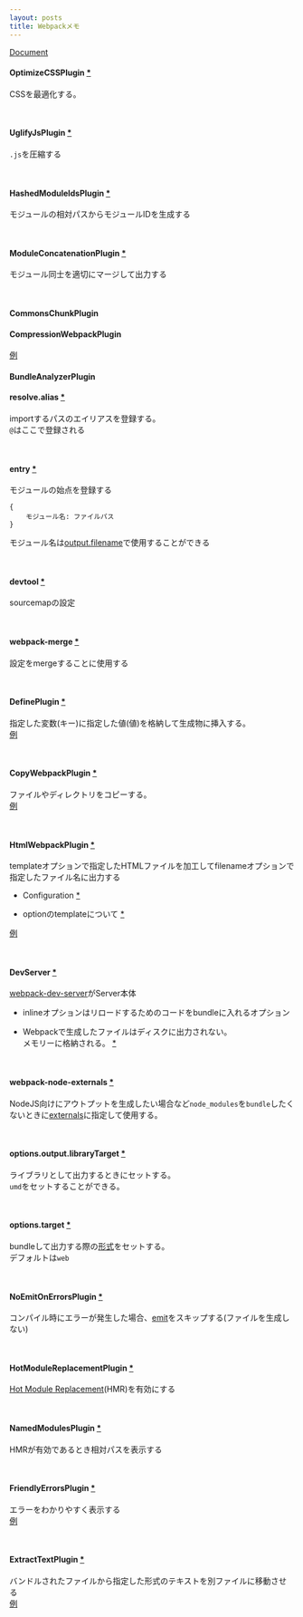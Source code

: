 ```yaml
---
layout: posts
title: Webpackメモ 
---
```

[Document](https://webpack.js.org/concepts/)  

#### OptimizeCSSPlugin [\*](https://github.com/NMFR/optimize-css-assets-webpack-plugin)

CSSを最適化する。

<br>

#### UglifyJsPlugin [\*](https://github.com/webpack-contrib/uglifyjs-webpack-plugin)

`.js`を圧縮する

<br>

#### HashedModuleIdsPlugin [\*](https://webpack.js.org/plugins/hashed-module-ids-plugin/)

モジュールの相対パスからモジュールIDを生成する

<br>

#### ModuleConcatenationPlugin [\*](https://webpack.js.org/plugins/module-concatenation-plugin/)

モジュール同士を適切にマージして出力する

<br>

#### CommonsChunkPlugin

#### CompressionWebpackPlugin

[例](https://github.com/vuejs-templates/webpack/blob/cd4d7d957c9af3d37092c79bf490b56b8d88b108/template/build/webpack.prod.conf.js#L86)

#### BundleAnalyzerPlugin

#### resolve.alias [\*](https://webpack.js.org/configuration/resolve/#resolve-alias)

importするパスのエイリアスを登録する。  
`@`はここで登録される  

<br>

#### entry [\*](https://webpack.js.org/configuration/entry-context/#entry)

モジュールの始点を登録する

```
{
    モジュール名: ファイルパス
}
```

モジュール名は[output.filename](https://webpack.js.org/configuration/output/#output-filename)で使用することができる

<br>

#### devtool [\*](https://webpack.js.org/configuration/devtool/)

sourcemapの設定

<br>

#### webpack-merge [\*](https://github.com/survivejs/webpack-merge)

設定をmergeすることに使用する

<br>

#### DefinePlugin [\*](https://webpack.js.org/plugins/define-plugin/)

指定した変数(キー)に指定した値(値)を格納して生成物に挿入する。  
[例](https://github.com/vuejs-templates/webpack/blob/cd4d7d957c9af3d37092c79bf490b56b8d88b108/template/build/webpack.prod.conf.js#L34)

<br>

#### CopyWebpackPlugin [\*](https://github.com/webpack-contrib/copy-webpack-plugin)

ファイルやディレクトリをコピーする。  
[例](https://github.com/vuejs-templates/webpack/blob/42cd10c84c222422c10a8cadf62be6985b673c84/template/build/webpack.dev.conf.js#L61)

<br>

#### HtmlWebpackPlugin [\*](https://github.com/jantimon/html-webpack-plugin)

templateオプションで指定したHTMLファイルを加工してfilenameオプションで指定したファイル名に出力する  

* Configuration [\*](https://github.com/jantimon/html-webpack-plugin#configuration)  

* optionのtemplateについて [\*](https://github.com/jantimon/html-webpack-plugin/blob/master/docs/template-option.md)  

[例](https://github.com/vuejs-templates/webpack/blob/42cd10c84c222422c10a8cadf62be6985b673c84/template/build/webpack.dev.conf.js#L55)

<br>

#### DevServer [\*](https://webpack.js.org/configuration/dev-server/#devserver-inline)

[webpack-dev-server](https://github.com/webpack/webpack-dev-server)がServer本体

* inlineオプションはリロードするためのコードをbundleに入れるオプション

* Webpackで生成したファイルはディスクに出力されない。  
メモリーに格納される。 [\*](https://github.com/webpack/webpack-dev-server/blob/master/examples/README.md#notes)

<br>

#### webpack-node-externals [\*](https://github.com/liady/webpack-node-externals)

NodeJS向けにアウトプットを生成したい場合など`node_modules`を`bundle`したくないときに[externals](https://webpack.js.org/configuration/externals/)に指定して使用する。


<br>

#### options.output.libraryTarget [\*](https://webpack.js.org/guides/author-libraries/)

ライブラリとして出力するときにセットする。  
`umd`をセットすることができる。  

<br>

#### options.target [\*](https://webpack.js.org/concepts/targets/)

bundleして出力する際の[形式](https://webpack.js.org/configuration/target/#string)をセットする。  
デフォルトは`web`

<br>

#### NoEmitOnErrorsPlugin [\*](https://webpack.js.org/plugins/no-emit-on-errors-plugin/)

コンパイル時にエラーが発生した場合、[emit](https://webpack.js.org/concepts/#output)をスキップする(ファイルを生成しない)

<br>

#### HotModuleReplacementPlugin [\*](https://webpack.js.org/concepts/hot-module-replacement/)

[Hot Module Replacement](https://webpack.js.org/concepts/hot-module-replacement/)(HMR)を有効にする

<br>

#### NamedModulesPlugin [\*](https://webpack.js.org/plugins/named-modules-plugin/)

HMRが有効であるとき相対パスを表示する

<br>

#### FriendlyErrorsPlugin [\*](https://github.com/geowarin/friendly-errors-webpack-plugin)

エラーをわかりやすく表示する  
[例](https://github.com/vuejs-templates/webpack/blob/42cd10c84c222422c10a8cadf62be6985b673c84/template/build/webpack.dev.conf.js#L83)

<br>

#### ExtractTextPlugin [\*](https://github.com/webpack-contrib/extract-text-webpack-plugin)

バンドルされたファイルから指定した形式のテキストを別ファイルに移動させる  
[例](https://github.com/webpack-contrib/extract-text-webpack-plugin#usage)
